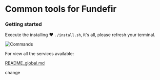 # Common tools for Fundefir

### Getting started

Execute the installing ❤️ `./install.sh`, it's all, please refresh your terminal.

![Commands](./doc/command.png)

For view all the services available:

[README_global.md](./README_global.md)

change
